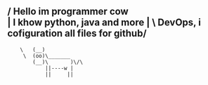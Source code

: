 / Hello im programmer cow                   \
| I khow python, java and more               |
\ DevOps, i cofiguration all files for github/
 --------------------------------------------
        \   (__)
         \  (oo)\_______
            (__)\       )\/\
                ||----w |
                ||     ||
